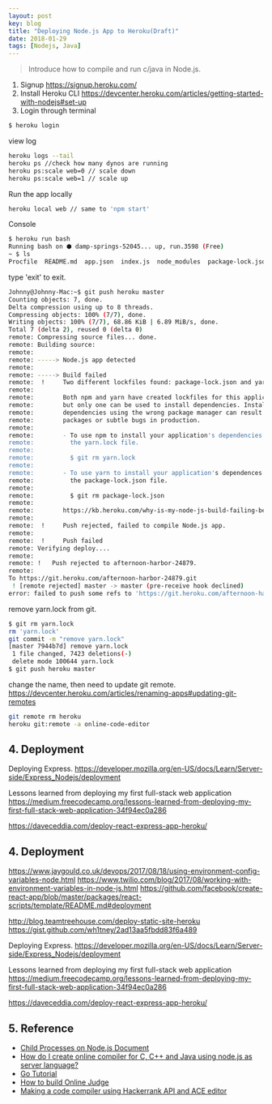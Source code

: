 ```yaml
---
layout: post
key: blog
title: "Deploying Node.js App to Heroku(Draft)"
date: 2018-01-29
tags: [Nodejs, Java]
---
```


> Introduce how to compile and run c/java in Node.js.

1. Signup
https://signup.heroku.com/
2. Install Heroku CLI
https://devcenter.heroku.com/articles/getting-started-with-nodejs#set-up
3. Login through terminal
```sh
$ heroku login
```

view log
```sh
heroku logs --tail
heroku ps //check how many dynos are running
heroku ps:scale web=0 // scale down
heroku ps:scale web=1 // scale up
```

Run the app locally
```sh
heroku local web // same to 'npm start'
```

Console
```sh
$ heroku run bash
Running bash on ⬢ damp-springs-52045... up, run.3598 (Free)
~ $ ls
Procfile  README.md  app.json  index.js  node_modules  package-lock.json  package.json	public	test.js  views
```
type 'exit' to exit.

```sh
Johnny@Johnny-Mac:~$ git push heroku master
Counting objects: 7, done.
Delta compression using up to 8 threads.
Compressing objects: 100% (7/7), done.
Writing objects: 100% (7/7), 68.86 KiB | 6.89 MiB/s, done.
Total 7 (delta 2), reused 0 (delta 0)
remote: Compressing source files... done.
remote: Building source:
remote:
remote: -----> Node.js app detected
remote:
remote: -----> Build failed
remote:  !     Two different lockfiles found: package-lock.json and yarn.lock
remote:
remote:        Both npm and yarn have created lockfiles for this application,
remote:        but only one can be used to install dependencies. Installing
remote:        dependencies using the wrong package manager can result in missing
remote:        packages or subtle bugs in production.
remote:
remote:        - To use npm to install your application's dependencies please delete
remote:          the yarn.lock file.
remote:
remote:          $ git rm yarn.lock
remote:
remote:        - To use yarn to install your application's dependences please delete
remote:          the package-lock.json file.
remote:
remote:          $ git rm package-lock.json
remote:     
remote:        https://kb.heroku.com/why-is-my-node-js-build-failing-because-of-conflicting-lock-files
remote:
remote:  !     Push rejected, failed to compile Node.js app.
remote:
remote:  !     Push failed
remote: Verifying deploy....
remote:
remote: !	Push rejected to afternoon-harbor-24879.
remote:
To https://git.heroku.com/afternoon-harbor-24879.git
 ! [remote rejected] master -> master (pre-receive hook declined)
error: failed to push some refs to 'https://git.heroku.com/afternoon-harbor-24879.git'
```
remove yarn.lock from git.
```sh
$ git rm yarn.lock
rm 'yarn.lock'
git commit -m "remove yarn.lock"
[master 7944b7d] remove yarn.lock
 1 file changed, 7423 deletions(-)
 delete mode 100644 yarn.lock
$ git push heroku master
```

change the name, then need to update git remote.
https://devcenter.heroku.com/articles/renaming-apps#updating-git-remotes
```sh
git remote rm heroku
heroku git:remote -a online-code-editor
```

## 4. Deployment
Deploying Express.
https://developer.mozilla.org/en-US/docs/Learn/Server-side/Express_Nodejs/deployment

Lessons learned from deploying my first full-stack web application
https://medium.freecodecamp.org/lessons-learned-from-deploying-my-first-full-stack-web-application-34f94ec0a286

https://daveceddia.com/deploy-react-express-app-heroku/

## 4. Deployment
https://www.jaygould.co.uk/devops/2017/08/18/using-environment-config-variables-node.html
https://www.twilio.com/blog/2017/08/working-with-environment-variables-in-node-js.html
https://github.com/facebook/create-react-app/blob/master/packages/react-scripts/template/README.md#deployment

http://blog.teamtreehouse.com/deploy-static-site-heroku
https://gist.github.com/wh1tney/2ad13aa5fbdd83f6a489

Deploying Express.
https://developer.mozilla.org/en-US/docs/Learn/Server-side/Express_Nodejs/deployment

Lessons learned from deploying my first full-stack web application
https://medium.freecodecamp.org/lessons-learned-from-deploying-my-first-full-stack-web-application-34f94ec0a286

https://daveceddia.com/deploy-react-express-app-heroku/

## 5. Reference
* [Child Processes on Node.js Document](https://nodejs.org/api/child_process.html)
* [How do I create online compiler for C, C++ and Java using node.js as server language?](https://www.quora.com/How-do-I-create-online-compiler-for-C-C++-and-Java-using-node-js-as-server-language)
* [Go Tutorial](https://www.tutorialspoint.com/go/index.htm)
* [How to build Online Judge](https://www.zhihu.com/question/20343652)
* [Making a code compiler using Hackerrank API and ACE editor](http://blog.arpitdubey.com/making-a-code-compiler-using-hackerrank-api-and-ace-editor/)
